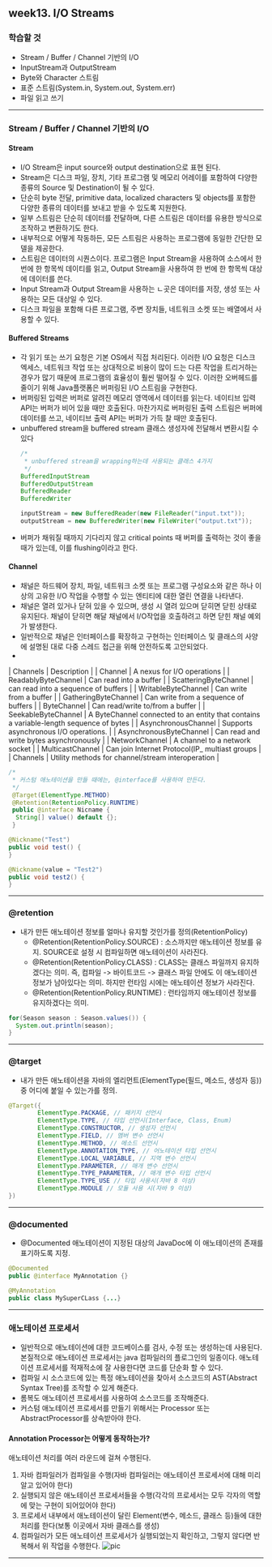 


## week13. I/O Streams

### 학습할 것
- Stream / Buffer / Channel 기반의 I/O
- InputStream과 OutputStream
- Byte와 Character 스트림
- 표준 스트림(System.in, System.out, System.err)
- 파일 읽고 쓰기

***

### Stream / Buffer / Channel 기반의 I/O

#### Stream
- I/O Stream은 input source와 output destination으로 표현 된다.
- Stream은 디스크 파일, 장치, 기타 프로그램 및 메모리 어레이를 포함하여 다양한 종류의 Source 및 Destination이 될 수 있다.
- 단순히 byte 전달, primitive data, localized characters 및 objects를 포함한 다양한 종류의 데이터를 보내고 받을 수 있도록 지원한다.
- 일부 스트림은 단순히 데이터를 전달하며, 다른 스트림은 데이터를 유용한 방식으로 조작하고 변환하기도 한다.
- 내부적으로 어떻게 작동하든, 모든 스트림은 사용하는 프로그램에 동일한 간단한 모델을 제공한다.
- 스트림은 데이터의 시퀀스이다. 프로그램은 Input Stream을 사용하여 소스에서 한 번에 한 항목씩 데이티를 읽고, Output Stream을 사용하여 한 번에 한 항목씩 대상에 데이터를 쓴다.
- Input Stream과 Output Stream을 사용하는 ㄴ곳은 데이터를 저장, 생성 또는 사용하는 모든 대상일 수 있다.
- 디스크 파일을 포함해 다른 프로그램, 주변 장치들, 네트워크 소켓 또는 배열에서 사용할 수 있다.

#### Buffered Streams
- 각 읽기 또는 쓰기 요청은 기본 OS에서 직접 처리된다. 이러한 I/O 요청은 디스크 엑세스, 네트워크 작업 또는 상대적으로 비용이 많이 드는 다른 작업을 트리거하는 경우가 많기 때문에 프로그램의 효율성이 훨씬 떨어질 수 있다. 이러한 오버헤드를 줄이기 위해 Java플랫폼은 버퍼링된 I/O 스트림을 구현한다.
- 버퍼링된 입력은 버퍼로 알려진 메모리 영역에서 데이터를 읽는다. 네이티브 입력 API는 버퍼가 비어 있을 때만 호출된다. 마찬가지로 버퍼링된 출력 스트림은 버퍼에 데이터를 쓰고, 네이티브 출력 API는 버퍼가 가득 찰 때만 호출된다.
- unbuffered stream을 buffered stream 클래스 생성자에 전달해서 변환시킬 수 있다
  ```java
  /*
   * unbuffered stream을 wrapping하는데 사용되는 클래스 4가지
   */
  BufferedInputStream
  BufferedOutputStream
  BufferedReader
  BufferedWriter
  ```
  ```java
  inputStream = new BufferedReader(new FileReader("input.txt"));
  outputStream = new BufferedWriter(new FileWriter("output.txt"));
  ```
- 버퍼가 채워질 때까지 기다리지 않고 critical points 때 버퍼를 출력하는 것이 좋을때가 있는데, 이를 flushing이라고 한다.

#### Channel
- 채널은 하드웨어 장치, 파일, 네트워크 소켓 또는 프로그램 구성요소와 같은 하나 이상의 고유한 I/O 작업을 수행할 수 있는 엔티티에 대한 열린 연결을 나타낸다.
- 채널은 열려 있거나 닫혀 있을 수 있으며, 생성 시 열려 있으며 닫히면 닫힌 상태로 유지된다. 채널이 닫히면 해달 채널에서 I/O작업을 호출하려고 하면 닫힌 채널 예외가 발생한다.
- 일반적으로 채널은 인터페이스를 확장하고 구현하는 인터페이스 및 클래스의 사양에 설명된 대로 다중 스레드 접근을 위해 안전하도록 고안되었다.
- 
| Channels | Description |
| Channel | A nexus for I/O operations |
| ReadablyByteChannel | Can read into a buffer |
| ScatteringByteChannel | can read into a sequence of buffers |
| WritableByteChannel | Can write from a buffer |
| GatheringByteChannel | Can write from a sequence of buffers |
| ByteChannel | Can read/write to/from a buffer |
| SeekableByteChannel | A ByteChannel connected to an entity that contains a variable-length sequence of bytes |
| AsynchronousChannel | Supports asynchronous I/O operations. |
| AsynchronousByteChannel | Can read and write bytes asynchronously |
| NetworkChannel | A channel to a network socket |
| MulticastChannel | Can join Internet Protocol(IP_ multiast groups |
| Channels | Utility methods for channel/stream interoperation |
```java
/*
 * 커스텀 애노테이션을 만들 때에는, @interface를 사용하여 만든다.
 */
 @Target(ElementType.METHOD)
 @Retention(RetentionPolicy.RUNTIME)
 public @interface Nicname {
  String[] value() default {};
 }
```
```java
@Nickname("Test")
public void test() {
}

@Nickname(value = "Test2")
public void test2() {
}
```

***

### @retention
- 내가 만든 애노테이션 정보를 얼마나 유지할 것인가를 정의(RetentionPolicy)
  - @Retention(RetentionPolicy.SOURCE) : 소스까지만 애노테이션 정보를 유지. SOURCE로 설정 시 컴파일하면 애노테이션이 사라진다.
  - @Retention(RetentionPolicy.CLASS) : CLASS는 클래스 파일까지 유지하겠다는 의미. 즉, 컴파일 -> 바이트코드 -> 클래스 파일 안에도 이 애노테이션 정보가 남아있다는 의미. 하지만 런타임 시에는 애노테이션 정보가 사라진다.
  - @Retention(RetentionPolicy.RUNTIME) : 런타임까지 애노테이션 정보를 유지하겠다는 의미.

```java
for(Season season : Season.values()) {
  System.out.println(season);
}
```

***

### @target
- 내가 만든 애노테이션을 자바의 엘리먼트(ElementType(필드, 메소드, 생성자 등)) 중 어디에 붙일 수 있는가를 정의.
```java
@Target({
        ElementType.PACKAGE, // 패키지 선언시
        ElementType.TYPE, // 타입 선언시(Interface, Class, Enum)
        ElementType.CONSTRUCTOR, // 생성자 선언시
        ElementType.FIELD, // 멤버 변수 선언시
        ElementType.METHOD, // 메소드 선언시
        ElementType.ANNOTATION_TYPE, // 어노테이션 타입 선언시
        ElementType.LOCAL_VARIABLE, // 지역 변수 선언시
        ElementType.PARAMETER, // 매개 변수 선언시
        ElementType.TYPE_PARAMETER, // 매개 변수 타입 선언시
        ElementType.TYPE_USE // 타입 사용시(자바 8 이상)
        ElementType.MODULE // 모듈 사용 시(자바 9 이상)
})
```

***

### @documented
- @Documented 애노테이션이 지정된 대상의 JavaDoc에 이 애노테이션의 존재를 표기하도록 지정.
```java
@Documented
public @interface MyAnnotation {}
```
```java
@MyAnnotation
public class MySuperCLass {...}
```

***

### 애노테이션 프로세서
- 일반적으로 애노테이션에 대한 코드베이스를 검사, 수정 또는 생성하는데 사용된다. 본질적으로 애노테이션 프로세서는 java 컴파일러의 플로그인의 일종이다. 애노테이션 프로세서를 적재적소에 잘 사용한다면 코드를 단순화 할 수 있다.
- 컴파일 시 소스코드에 있는 특정 애노테이션을 찾아서 소스코드의 AST(Abstract Syntax Tree)를 조작할 수 있게 해준다.
- 롬복도 애노테이션 프로세서를 사용하여 소스코드를 조작해준다.
- 커스텀 애노테이션 프로세서를 만들기 위해서는 Processor 또는 AbstractProcessor를 상속받아야 한다.

#### Annotation Processor는 어떻게 동작하는가?
애노테이션 처리를 여러 라운드에 걸쳐 수행된다.
1. 자바 컴파일러가 컴파일을 수행(자바 컴파일러는 애노테이션 프로세서에 대해 미리 알고 있어야 한다)
2. 실행되지 않은 애노테이션 프로세서들을 수행(각각의 프로세서는 모두 각자의 역할에 맞는 구현이 되어있어야 한다)
3. 프로세서 내부에서 애노테이션이 달린 Element(변수, 메소드, 클래스 등)들에 대한 처리를 한다(보통 이곳에서 자바 클래스를 생성)
4. 컴파일러가 모든 애노테이션 프로세서가 실행되었는지 확인하고, 그렇지 않다면 반복해서 위 작업을 수행한다.
![pic](https://user-images.githubusercontent.com/26809312/108018483-347eeb80-705b-11eb-89ed-2c716b6583c8.png)

***
